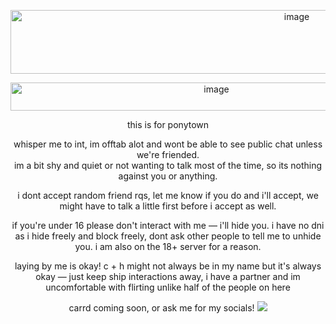 
<p align="center"><img width="900" height="102" alt="image" src="https://github.com/user-attachments/assets/701516a0-843b-4994-a797-e9c487506e05" />

<p align="center"><img width="643" height="45" alt="image" src="https://github.com/user-attachments/assets/25141d65-9b3e-4337-9f4e-9fc02995eca9" />

 
<p align="center">this is for ponytown<br/>
<p align="center">whisper me to int, im offtab alot and wont be able to see public chat unless we're friended.<br/> 
im a bit shy and quiet or not wanting to talk most of the time,  
  so its nothing against you or anything. 
  <p align="center"> i dont accept random friend rqs, let me know if you do and i'll accept, we might have to talk a little first before i accept as well.
<p align="center"> if you're under 16 please don't interact with me — i'll hide you. i have no dni as i hide freely and block freely, dont ask other people to tell me to unhide you. i am also on the 18+ server for a reason.
<p align="center">laying by me is okay! c + h might not always be in my name but it's always okay — just keep ship interactions away, i have a partner and im uncomfortable with flirting unlike half of the people on here
<p align="center">carrd coming soon, or ask me for my socials!
<img src="https://gifcity.carrd.co/assets/images/gallery01/9e656c08.gif?v=e3c0bc0f"/>



